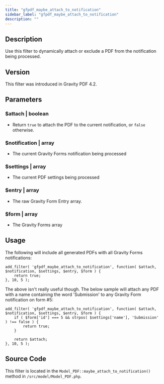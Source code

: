 ```yaml
---
title: "gfpdf_maybe_attach_to_notification"
sidebar_label: "gfpdf_maybe_attach_to_notification"
description: ""
---
```




## Description 

Use this filter to dynamically attach or exclude a PDF from the notification being processed.

## Version 

This filter was introduced in Gravity PDF 4.2.

## Parameters 

### $attach | boolean
*  Return `true` to attach the PDF to the current notification, or `false` otherwise.

### $notification | array
*  The current Gravity Forms notification being processed

### $settings | array
*  The current PDF settings being processed

### $entry | array
*  The raw Gravity Form Entry array.

### $form | array
*  The Gravity Forms array

## Usage 

The following will include all generated PDFs with all Gravity Forms notifications:

```
add_filter( 'gfpdf_maybe_attach_to_notification', function( $attach, $notification, $settings, $entry, $form ) {
	return true;
}, 10, 5 );
```

The above isn't really useful though. The below sample will attach any PDF with a name containing the word 'Submission' to any Gravity Form notification on form #5:

```
add_filter( 'gfpdf_maybe_attach_to_notification', function( $attach, $notification, $settings, $entry, $form ) {
	if ( $form['id'] === 5 && strpos( $settings['name'], 'Submission' ) !== false ) {
		return true;
	}

	return $attach;
}, 10, 5 );
```

## Source Code 

This filter is located in the `Model_PDF::maybe_attach_to_notification()` method in `/src/model/Model_PDF.php`.